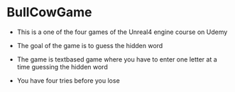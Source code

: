 # BullCowGame

* This is a one of the four games of the Unreal4 engine course on Udemy

* The goal of the game is to guess the hidden word

* The game is textbased game where you have to enter one letter at a time guessing the hidden word

* You have four tries before you lose